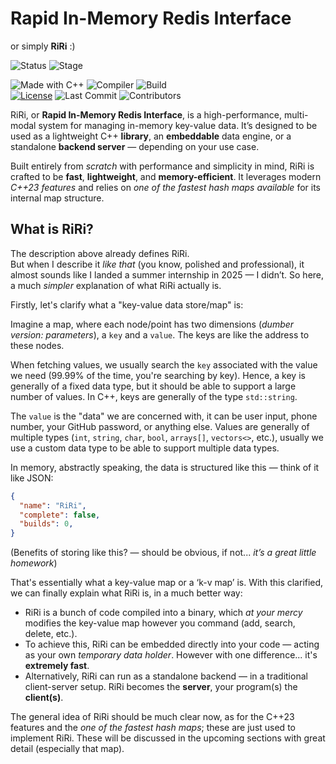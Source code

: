 # Rapid In-Memory Redis Interface
or simply **RiRi** :)

![Status](https://img.shields.io/badge/Status-PRE--MVP-red)
![Stage](https://img.shields.io/badge/stage-Under_Active_Development-darkorange)

![Made with C++](https://img.shields.io/badge/Made_with-C++23-green)
![Compiler](https://img.shields.io/badge/compiler-clang++-blueviolet)
![Build](https://img.shields.io/badge/build-pending-lightgrey)  
[![License](https://img.shields.io/badge/license-RRDL_v1-informational)](./LICENSE)
![Last Commit](https://img.shields.io/github/last-commit/ad4rsh2701/RiRi)
![Contributors](https://img.shields.io/github/contributors/ad4rsh2701/RiRi)

RiRi, or **Rapid In-Memory Redis Interface**, is a high-performance, multi-modal system for managing in-memory key-value data. It’s designed to be used as a lightweight C++ **library**, an **embeddable** data engine, or a standalone **backend server** — depending on your use case.

Built entirely from _scratch_ with performance and simplicity in mind, RiRi is crafted to be **fast**, **lightweight**, and **memory-efficient**. It leverages modern _C++23 features_ and relies on _one of the fastest hash maps available_ for its internal map structure.

## What is RiRi?
The description above already defines RiRi.  
But when I describe it _like that_ (you know, polished and professional), it almost sounds like I landed a summer internship in 2025 — I didn’t. So here, a much _simpler_ explanation of what RiRi actually is.

Firstly, let's clarify what a "key-value data store/map" is:

Imagine a map, where each node/point has two dimensions (_dumber version: parameters_), a `key` and a `value`. The keys are like the address to these nodes.

When fetching values, we usually search the `key` associated with the value we need (99.99% of the time, you're searching by key). Hence, a key is generally of a fixed data type, but it should be able to support a large number of values. In C++, keys are generally of the type `std::string`.

The `value` is the "data" we are concerned with, it can be user input, phone number, your GitHub password, or anything else. Values are generally of multiple types (`int`, `string`, `char`, `bool`, `arrays[]`, `vectors<>`, etc.), usually we use a custom data type to be able to support multiple data types.

In memory, abstractly speaking, the data is structured like this — think of it like JSON:
```json
{
  "name": "RiRi",
  "complete": false,
  "builds": 0,
}
```
(Benefits of storing like this? — should be obvious, if not... _it’s a great little homework_)

That's essentially what a key-value map or a ‘k-v map’ is. With this clarified, we can finally explain what RiRi is, in a much better way:

- RiRi is a bunch of code compiled into a binary, which _at your mercy_ modifies the key-value map however you command (add, search, delete, etc.).
- To achieve this, RiRi can be embedded directly into your code — acting as your own _temporary data holder_. However with one difference... it's **extremely fast**.
- Alternatively, RiRi can run as a standalone backend — in a traditional client-server setup. RiRi becomes the **server**, your program(s) the **client(s)**.

The general idea of RiRi should be much clear now, as for the C++23 features and the _one of the fastest hash maps_; these are just used to implement RiRi. These will be discussed in the upcoming sections with great detail (especially that map).

